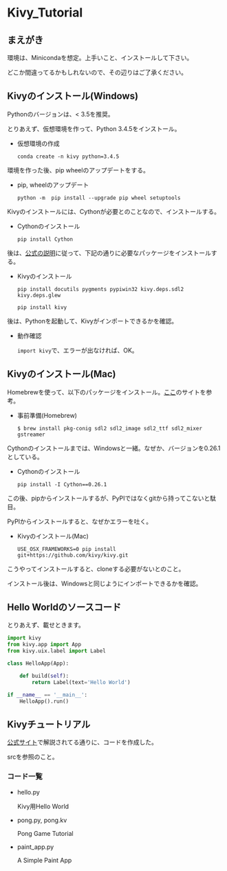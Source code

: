# Kivy_Tutorial

## まえがき

環境は、Minicondaを想定。上手いこと、インストールして下さい。

どこか間違ってるかもしれないので、その辺りはご了承ください。

## Kivyのインストール(Windows)

Pythonのバージョンは、< 3.5を推奨。

とりあえず、仮想環境を作って、Python 3.4.5をインストール。

- 仮想環境の作成

  `conda create -n kivy python=3.4.5`

環境を作った後、pip wheelのアップデートをする。

- pip, wheelのアップデート

  `python -m  pip install --upgrade pip wheel setuptools`

Kivyのインストールには、Cythonが必要とのことなので、インストールする。

- Cythonのインストール

  `pip install Cython`

後は、[公式の説明](https://kivy.org/docs/installation/installation-windows.html)に従って、下記の通りに必要なパッケージをインストールする。

- Kivyのインストール

  `pip install docutils pygments pypiwin32 kivy.deps.sdl2 kivy.deps.glew`

  `pip install kivy`

後は、Pythonを起動して、Kivyがインポートできるかを確認。

- 動作確認

  `import kivy`で、エラーが出なければ、OK。

## Kivyのインストール(Mac)

Homebrewを使って、以下のパッケージをインストール。[ここ](https://kivy.org/docs/installation/installation-osx.html)のサイトを参考。

- 事前準備(Homebrew)

  `$ brew install pkg-conig sdl2 sdl2_image sdl2_ttf sdl2_mixer gstreamer`

Cythonのインストールまでは、Windowsと一緒。なぜか、バージョンを0.26.1としている。

- Cythonのインストール

  `pip install -I Cython==0.26.1`

この後、pipからインストールするが、PyPIではなくgitから持ってこないと駄目。

PyPIからインストールすると、なぜかエラーを吐く。

- Kivyのインストール(Mac)

  `USE_OSX_FRAMEWORKS=0 pip install git+https://github.com/kivy/kivy.git`

こうやってインストールすると、cloneする必要がないとのこと。

インストール後は、Windowsと同じようにインポートできるかを確認。

## Hello Worldのソースコード

とりあえず、載せときます。

```Python
import kivy
from kivy.app import App
from kivy.uix.label import Label

class HelloApp(App):

    def build(self):
        return Label(text='Hello World')

if __name__ == '__main__':
    HelloApp().run()
```

## Kivyチュートリアル

[公式サイト](https://kivy.org/docs/tutorials/pong.html#)で解説されてる通りに、コードを作成した。

srcを参照のこと。

### コード一覧
- hello.py

  Kivy用Hello World

- pong.py, pong.kv

  Pong Game Tutorial

- paint_app.py

  A Simple Paint App
